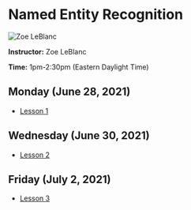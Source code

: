 # Named Entity Recognition
![Zoe LeBlanc](https://s3.amazonaws.com/org.jstor.labs/2021/02/zoe300.png)

**Instructor:** Zoe LeBlanc

**Time:** 1pm-2:30pm (Eastern Daylight Time)

## Monday (June 28, 2021)
* [Lesson 1]()

## Wednesday (June 30, 2021)
* [Lesson 2]()

## Friday (July 2, 2021)
* [Lesson 3]()